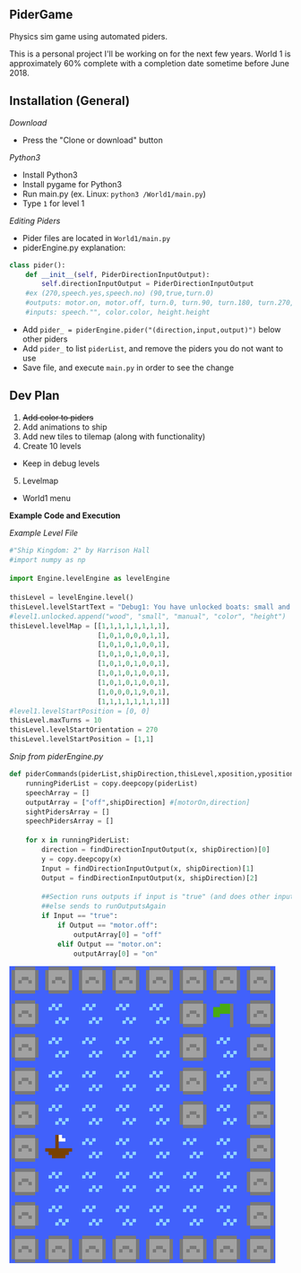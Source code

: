 ## PiderGame
Physics sim game using automated piders. 

This is a personal project I'll be working on for the next few years. World 1 is approximately 60% complete with a completion date sometime before June 2018. 

## Installation (General)
*Download*

* Press the "Clone or download" button

*Python3*

* Install Python3
* Install pygame for Python3
* Run main.py (ex. Linux: `python3 /World1/main.py`)
* Type `1` for level 1

*Editing Piders*

* Pider files are located in `World1/main.py`
* piderEngine.py explanation:
```Python
class pider():
    def __init__(self, PiderDirectionInputOutput):
        self.directionInputOutput = PiderDirectionInputOutput
    #ex (270,speech.yes,speech.no) (90,true,turn.0)
    #outputs: motor.on, motor.off, turn.0, turn.90, turn.180, turn.270, speech.""
    #inputs: speech."", color.color, height.height
```
* Add `pider_ = piderEngine.pider("(direction,input,output)")` below other piders
* Add `pider_` to list `piderList`, and remove the piders you do not want to use
* Save file, and execute `main.py` in order to see the change


## Dev Plan

1. ~~Add color to piders~~
2. Add animations to ship
3. Add new tiles to tilemap (along with functionality)
4. Create 10 levels
  * Keep in debug levels
5. Levelmap

* World1 menu

**Example Code and Execution**

*Example Level File*
```Python
#"Ship Kingdom: 2" by Harrison Hall
#import numpy as np

import Engine.levelEngine as levelEngine

thisLevel = levelEngine.level()
thisLevel.levelStartText = "Debug1: You have unlocked boats: small and wooden, motor: manual, pider: color, height."
#level1.unlocked.append("wood", "small", "manual", "color", "height")
thisLevel.levelMap = [[1,1,1,1,1,1,1,1],
                      [1,0,1,0,0,0,1,1],
                      [1,0,1,0,1,0,0,1],
                      [1,0,1,0,1,0,0,1],
                      [1,0,1,0,1,0,0,1],
                      [1,0,1,0,1,0,0,1],
                      [1,0,1,0,1,0,0,1],
                      [1,0,0,0,1,9,0,1],
                      [1,1,1,1,1,1,1,1]]
#level1.levelStartPosition = [0, 0]
thisLevel.maxTurns = 10
thisLevel.levelStartOrientation = 270
thisLevel.levelStartPosition = [1,1]
```
*Snip from piderEngine.py*
```Python
def piderCommands(piderList,shipDirection,thisLevel,xposition,yposition): #Add and position*
    runningPiderList = copy.deepcopy(piderList)
    speechArray = []
    outputArray = ["off",shipDirection] #[motorOn,direction]
    sightPidersArray = []
    speechPidersArray = []

    for x in runningPiderList:
        direction = findDirectionInputOutput(x, shipDirection)[0]
        y = copy.deepcopy(x)
        Input = findDirectionInputOutput(x, shipDirection)[1]
        Output = findDirectionInputOutput(x, shipDirection)[2]

        ##Section runs outputs if input is "true" (and does other inputs)
        ##else sends to runOutputsAgain
        if Input == "true":
            if Output == "motor.off":
                outputArray[0] = "off"
            elif Output == "motor.on":
                outputArray[0] = "on"
```
[//]: #![code1](/ExampleFiles/code1.png)
[//]: #![code2](/ExampleFiles/code2.png)
![Game Output](/ExampleFiles/Level2.png)
